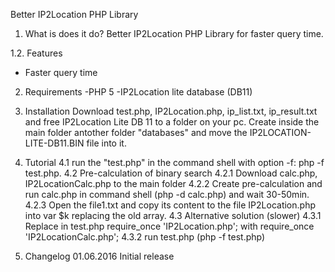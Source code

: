 Better IP2Location PHP Library

1. What is does it do?
Better IP2Location PHP Library for faster query time.

1.2. Features
- Faster query time

2. Requirements
-PHP 5
-IP2Location lite database (DB11)

3. Installation
Download test.php, IP2Location.php, ip_list.txt, ip_result.txt and free IP2Location Lite DB 11 to a folder on your pc. 
Create inside the main folder antother folder "databases" and move the IP2LOCATION-LITE-DB11.BIN file into it. 

4. Tutorial
4.1 run the "test.php" in the command shell with option -f: php -f test.php.
4.2 Pre-calculation of binary search
4.2.1 Download calc.php, IP2LocationCalc.php to the main folder
4.2.2 Create pre-calculation and run calc.php in command shell (php -d calc.php) and wait 30-50min. 
4.2.3 Open the file1.txt and copy its content to the file IP2Location.php into var $k replacing the old array.
4.3 Alternative solution (slower)
4.3.1 Replace in test.php require_once 'IP2Location.php'; with require_once 'IP2LocationCalc.php';
4.3.2 run test.php (php -f test.php)

6. Changelog
01.06.2016 Initial release

